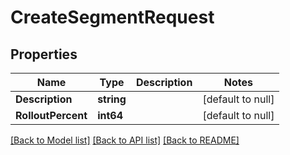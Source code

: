 # CreateSegmentRequest

## Properties
Name | Type | Description | Notes
------------ | ------------- | ------------- | -------------
**Description** | **string** |  | [default to null]
**RolloutPercent** | **int64** |  | [default to null]

[[Back to Model list]](../README.md#documentation-for-models) [[Back to API list]](../README.md#documentation-for-api-endpoints) [[Back to README]](../README.md)

